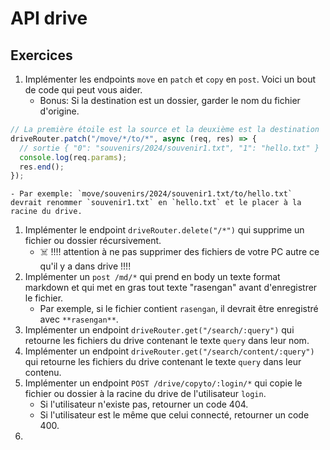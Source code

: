 # API drive

## Exercices

1. Implémenter les endpoints `move` en `patch` et `copy` en `post`. Voici un bout de code qui peut vous aider.
    - Bonus: Si la destination est un dossier, garder le nom du fichier d'origine.
```ts
// La première étoile est la source et la deuxième est la destination
driveRouter.patch("/move/*/to/*", async (req, res) => {
  // sortie { "0": "souvenirs/2024/souvenir1.txt", "1": "hello.txt" }
  console.log(req.params);
  res.end();
});
```
    - Par exemple: `move/souvenirs/2024/souvenir1.txt/to/hello.txt` devrait renommer `souvenir1.txt` en `hello.txt` et le placer à la racine du drive.
1. Implémenter le endpoint `driveRouter.delete("/*")` qui supprime un fichier ou dossier récursivement.
    - ☠️ !!!! attention à ne pas supprimer des fichiers de votre PC autre ce qu'il y a dans drive !!!!
1. Implémenter un `post /md/*` qui prend en body un texte format markdown et qui met en gras tout texte "rasengan" avant d'enregistrer le fichier.
    - Par exemple, si le fichier contient `rasengan`, il devrait être enregistré avec `**rasengan**`.
1. Implémenter un endpoint `driveRouter.get("/search/:query")` qui retourne les fichiers du drive contenant le texte `query` dans leur nom.
1. Implémenter un endpoint `driveRouter.get("/search/content/:query")` qui retourne les fichiers du drive contenant le texte `query` dans leur contenu.
1. Implémenter un endpoint `POST /drive/copyto/:login/*` qui copie le fichier ou dossier à la racine du drive de l'utilisateur `login`.
    - Si l'utilisateur n'existe pas, retourner un code 404.
    - Si l'utilisateur est le même que celui connecté, retourner un code 400.
1. 